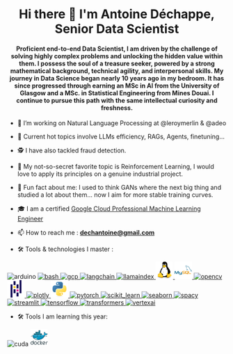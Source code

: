 <h1 align="center"> Hi there 👋 I'm Antoine Déchappe, Senior Data Scientist</h1>


<h4 align="center">Proficient end-to-end Data Scientist, I am driven by the challenge of solving highly complex problems and unlocking the hidden value within them. I possess the soul of a treasure seeker, powered by a strong mathematical background, technical agility, and interpersonal skills. My journey in Data Science began nearly 10 years ago in my bedroom. It has since progressed through earning an MSc in AI from the University of Glasgow and a MSc. in Statistical Engineering from Mines Douai. I continue to pursue this path with the same intellectual curiosity and freshness.</h3>

- 🔭 I’m working on Natural Language Processing at @leroymerlin & @adeo
- 🤖 Current hot topics involve LLMs efficiency, RAGs, Agents, finetuning...
- 🕵️ I have also tackled fraud detection.
- 🫥 My not-so-secret favorite topic is Reinforcement Learning, I would love to apply its principles on a genuine industrial project.
- 🥸 Fun fact about me: I used to think GANs where the next big thing and studied a lot about them... now I aim for more stable training curves.
- 🎓 I am a certified [Google Cloud Professional Machine Learning Engineer](https://google.accredible.com/2c755aa9-55bc-4977-b61e-7decd812a43a?key=3b0e57f6a6826e7a39c8937d558851a71fa8d43b547e8db036d3d2a0c0a4c5da)

- 📫 How to reach me : **dechantoine@gmail.com**

- 🛠️ Tools & technologies I master : 
<p <a href="https://www.arduino.cc/" target="_blank" rel="noreferrer"> <img src="https://cdn.worldvectorlogo.com/logos/arduino-1.svg" alt="arduino" width="40" height="40"/> </a> <a href="https://www.gnu.org/software/bash/" target="_blank" rel="noreferrer"> <img src="https://www.vectorlogo.zone/logos/gnu_bash/gnu_bash-icon.svg" alt="bash" width="40" height="40"/> </a> <a href="https://cloud.google.com" target="_blank" rel="noreferrer"> <img src="https://www.vectorlogo.zone/logos/google_cloud/google_cloud-icon.svg" alt="gcp" width="40" height="40"/> </a> <a href="https://www.langchain.com" target="_blank" rel="noreferrer"> <img src="https://avatars.githubusercontent.com/u/126733545?s=200&v=4" alt="langchain" width="40" height="40"/> </a> <a href="https://www.llamaindex.ai/" target="_blank" rel="noreferrer"> <img src="https://asset.brandfetch.io/id6a4s3gXI/idncpUsO_z.jpeg?updated=1701884586430" alt="llamaindex" width="40" height="40"/> </a> <a href="https://www.linux.org/" target="_blank" rel="noreferrer"> <img src="https://raw.githubusercontent.com/devicons/devicon/master/icons/linux/linux-original.svg" alt="linux" width="40" height="40"/> </a> <a href="https://www.mysql.com/" target="_blank" rel="noreferrer"> <img src="https://raw.githubusercontent.com/devicons/devicon/master/icons/mysql/mysql-original-wordmark.svg" alt="mysql" width="40" height="40"/> </a> <a href="https://opencv.org/" target="_blank" rel="noreferrer"> <img src="https://www.vectorlogo.zone/logos/opencv/opencv-icon.svg" alt="opencv" width="40" height="40"/> </a> <a href="https://pandas.pydata.org/" target="_blank" rel="noreferrer"> <img src="https://raw.githubusercontent.com/devicons/devicon/2ae2a900d2f041da66e950e4d48052658d850630/icons/pandas/pandas-original.svg" alt="pandas" width="40" height="40"/> </a> <a href="https://plotly.com/python/" target="_blank" rel="noreferrer"> <img src="https://encrypted-tbn0.gstatic.com/images?q=tbn:ANd9GcR5MPNR_KMcENPJTVLri4XCVLfmzJioHeH7kFl4lr1meYxkm3Nk26Sp&usqp=CAE&s" alt="plotly" width="40" height="40"/> </a> <a href="https://www.python.org" target="_blank" rel="noreferrer"> <img src="https://raw.githubusercontent.com/devicons/devicon/master/icons/python/python-original.svg" alt="python" width="40" height="40"/> </a> <a href="https://pytorch.org/" target="_blank" rel="noreferrer"> <img src="https://www.vectorlogo.zone/logos/pytorch/pytorch-icon.svg" alt="pytorch" width="40" height="40"/> </a> <a href="https://scikit-learn.org/" target="_blank" rel="noreferrer"> <img src="https://upload.wikimedia.org/wikipedia/commons/0/05/Scikit_learn_logo_small.svg" alt="scikit_learn" width="40" height="40"/> </a> <a href="https://seaborn.pydata.org/" target="_blank" rel="noreferrer"> <img src="https://seaborn.pydata.org/_images/logo-mark-lightbg.svg" alt="seaborn" width="40" height="40"/> </a> <a href="https://spacy.io/" target="_blank" rel="noreferrer"> <img src="https://upload.wikimedia.org/wikipedia/commons/8/88/SpaCy_logo.svg" alt="spacy" width="40" height="40"/> </a> <a href="https://streamlit.io/" target="_blank" rel="noreferrer"> <img src="https://streamlit.io/images/brand/streamlit-mark-color.png" alt="streamlit" width="40" height="40"/> </a> <a href="https://www.tensorflow.org" target="_blank" rel="noreferrer"> <img src="https://www.vectorlogo.zone/logos/tensorflow/tensorflow-icon.svg" alt="tensorflow" width="40" height="40"/> </a> <a href="https://huggingface.co/docs/transformers/index" target="_blank" rel="noreferrer"> <img src="https://huggingface.co/datasets/huggingface/brand-assets/resolve/main/hf-logo.svg" alt="transformers" width="40" height="40"/> </a> <a href="https://cloud.google.com/vertex-ai/?hl=fr" target="_blank" rel="noreferrer"> <img src="https://lh3.googleusercontent.com/e5M3Bi_o8iVajobAcS0LLDDJ2RN4LzchraKjfEKWvXaTkBw2WU50kuTnF6xHzMOifL6DMe16SCUqNt5w2gB9ZA" alt="vertexai" width="40" height="40"/> </a> </p>

- 🛠️ Tools I am learning this year:
<p <a href="https://docs.nvidia.com/cuda/cuda-toolkit-release-notes/index.html" target="_blank" rel="noreferrer"> <img src="https://docs.nvidia.com/cuda/_static/Logo_and_CUDA.png" alt="cuda" width="40" height="40"/> </a> <a href="https://www.docker.com/" target="_blank" rel="noreferrer"> <img src="https://raw.githubusercontent.com/devicons/devicon/master/icons/docker/docker-original-wordmark.svg" alt="docker" width="40" height="40"/> </a> </p>

